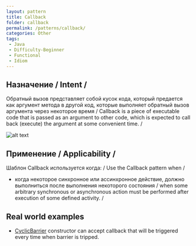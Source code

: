 ```yaml
---
layout: pattern
title: Callback
folder: callback
permalink: /patterns/callback/
categories: Other
tags:
 - Java
 - Difficulty-Beginner
 - Functional
 - Idiom
---
```


## Назначение / Intent /
Обратный вызов представляет собой кусок кода, который предается как аргумент метода в другой код, которые выполняет обратный вызов аргумента через некоторое время   / Callback is a piece of executable code that is passed as an
argument to other code, which is expected to call back (execute) the argument
at some convenient time.  /

![alt text](./etc/callback.png "Callback")

## Применение  / Applicability /
Шаблон Callback используется когда:  / Use the Callback pattern when /

* когда некоторое синхронное или ассинхронное действие, должно выполниться после выполнения некоторого состояния  /  when some arbitrary synchronous or asynchronous action must be performed after execution of some defined activity. /

## Real world examples

* [CyclicBarrier](http://docs.oracle.com/javase/7/docs/api/java/util/concurrent/CyclicBarrier.html#CyclicBarrier%28int,%20java.lang.Runnable%29) constructor can accept callback that will be triggered every time when barrier is tripped.

